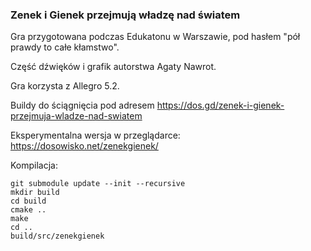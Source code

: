 ### Zenek i Gienek przejmują władzę nad światem

Gra przygotowana podczas Edukatonu w Warszawie, pod hasłem "pół prawdy to całe kłamstwo".

Część dźwięków i grafik autorstwa Agaty Nawrot.

Gra korzysta z Allegro 5.2.

Buildy do ściągnięcia pod adresem https://dos.gd/zenek-i-gienek-przejmuja-wladze-nad-swiatem

Eksperymentalna wersja w przeglądarce: https://dosowisko.net/zenekgienek/

Kompilacja:

	git submodule update --init --recursive
	mkdir build
	cd build
	cmake ..
	make
	cd ..
	build/src/zenekgienek
